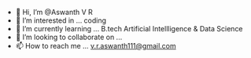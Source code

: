 - 👋 Hi, I’m @Aswanth V R
- 👀 I’m interested in ... coding
- 🌱 I’m currently learning ... B.tech Artificial Intellligence & Data Science 
- 💞️ I’m looking to collaborate on ...
- 📫 How to reach me ... v.r.aswanth111@gmail.com

<!---
Aswanth001/Aswanth001 is a ✨ special ✨ repository because its `README.md` (this file) appears on your GitHub profile.
You can click the Preview link to take a look at your changes.
--->
